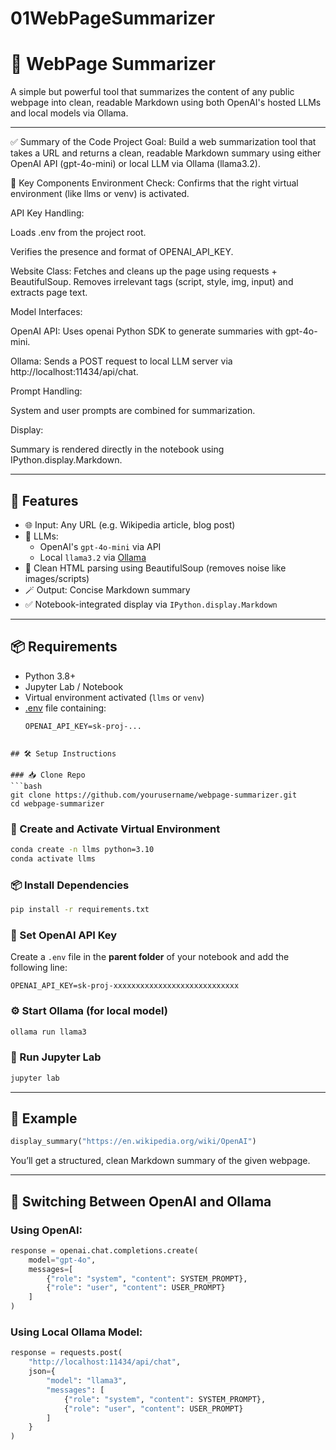 # 01WebPageSummarizer

# 🚀 WebPage Summarizer

A simple but powerful tool that summarizes the content of any public webpage into clean, readable Markdown using both OpenAI's hosted LLMs and local models via Ollama.

--- 
✅ Summary of the Code
Project Goal: Build a web summarization tool that takes a URL and returns a clean, readable Markdown summary using either OpenAI API (gpt-4o-mini) or local LLM via Ollama (llama3.2).

🔧 Key Components
Environment Check: Confirms that the right virtual environment (like llms or venv) is activated.

API Key Handling:

Loads .env from the project root.

Verifies the presence and format of OPENAI_API_KEY.

Website Class: Fetches and cleans up the page using requests + BeautifulSoup. Removes irrelevant tags (script, style, img, input) and extracts page text.

Model Interfaces:

OpenAI API: Uses openai Python SDK to generate summaries with gpt-4o-mini.

Ollama: Sends a POST request to local LLM server via http://localhost:11434/api/chat.

Prompt Handling:

System and user prompts are combined for summarization.

Display:

Summary is rendered directly in the notebook using IPython.display.Markdown.

---

## 🎯 Features

- 🌐 Input: Any URL (e.g. Wikipedia article, blog post)
- 🧠 LLMs:
  - OpenAI's `gpt-4o-mini` via API
  - Local `llama3.2` via [Ollama](https://ollama.com)
- 🧼 Clean HTML parsing using BeautifulSoup (removes noise like images/scripts)
- 🪄 Output: Concise Markdown summary
- ✅ Notebook-integrated display via `IPython.display.Markdown`

---

## 📦 Requirements

- Python 3.8+
- Jupyter Lab / Notebook
- Virtual environment activated (`llms` or `venv`)
- [.env](https://github.com/motdotla/dotenv) file containing:
  ```env
  OPENAI_API_KEY=sk-proj-...

```

## 🛠 Setup Instructions

### 📥 Clone Repo
```bash
git clone https://github.com/yourusername/webpage-summarizer.git
cd webpage-summarizer
```

### 🐍 Create and Activate Virtual Environment
```bash
conda create -n llms python=3.10
conda activate llms
```

### 📦 Install Dependencies
```bash
pip install -r requirements.txt
```

### 🔑 Set OpenAI API Key
Create a `.env` file in the **parent folder** of your notebook and add the following line:
```env
OPENAI_API_KEY=sk-proj-xxxxxxxxxxxxxxxxxxxxxxxxxxxx
```

### ⚙️ Start Ollama (for local model)
```bash
ollama run llama3
```

### 🚀 Run Jupyter Lab
```bash
jupyter lab
```

---

## 🧪 Example
```python
display_summary("https://en.wikipedia.org/wiki/OpenAI")
```
You’ll get a structured, clean Markdown summary of the given webpage.

---

## 🤖 Switching Between OpenAI and Ollama

### Using OpenAI:
```python
response = openai.chat.completions.create(
    model="gpt-4o",
    messages=[
        {"role": "system", "content": SYSTEM_PROMPT},
        {"role": "user", "content": USER_PROMPT}
    ]
)
```

### Using Local Ollama Model:
```python
response = requests.post(
    "http://localhost:11434/api/chat",
    json={
        "model": "llama3",
        "messages": [
            {"role": "system", "content": SYSTEM_PROMPT},
            {"role": "user", "content": USER_PROMPT}
        ]
    }
)
```


